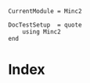 ```@meta
CurrentModule = Minc2

DocTestSetup  = quote
    using Minc2
end
```

# Index

```@index
```
